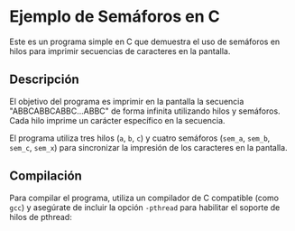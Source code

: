 # Ejemplo de Semáforos en C

Este es un programa simple en C que demuestra el uso de semáforos en hilos para imprimir secuencias de caracteres en la pantalla.

## Descripción

El objetivo del programa es imprimir en la pantalla la secuencia "ABBCABBCABBC...ABBC" de forma infinita utilizando hilos y semáforos. Cada hilo imprime un carácter específico en la secuencia.

El programa utiliza tres hilos (`a`, `b`, `c`) y cuatro semáforos (`sem_a`, `sem_b`, `sem_c`, `sem_x`) para sincronizar la impresión de los caracteres en la pantalla.

## Compilación

Para compilar el programa, utiliza un compilador de C compatible (como `gcc`) y asegúrate de incluir la opción `-pthread` para habilitar el soporte de hilos de pthread:

